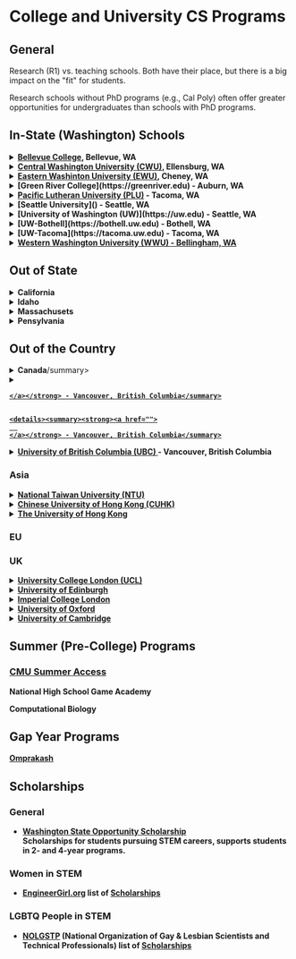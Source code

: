 # College and University CS Programs

## General

Research (R1) vs. teaching schools. Both have their place, but there is a big impact on the "fit" for students.

Research schools without PhD programs (e.g., Cal Poly) often offer greater opportunities for undergraduates than schools with PhD programs.

## In-State (Washington) Schools

<details><summary><strong><a href="https://www.bellevuecollege.edu/cs">Bellevue College</a>, Bellevue, WA</strong></summary>

Small program, right now acceptance into BC is pretty much a guarantee of admission to the major.

Degrees:
* BS in CS
* BAS in Data Analytics
* BAS in Information Systems & Technology
</details>

<details>
  <summary><strong><a href="https://cwu.edu">Central Washington University (CWU)</a>, Ellensburg, WA</strong></summary>

Teaching university.

**Programs:**
* [Computer Science](https://cwu.edu/computer-science)
* [STEM Teaching Program Minor](https://cwu.edu/teachstem)

**Contacts:**

Megan McConnell, megan.mcconnell@cwu.edu, Advisor & Recruiter, Department of Computer Science, 509.963.1455
</details>

<details><summary><strong><a href="https://www.ewu.edu">Eastern Washinton University (EWU)</a>, Cheney, WA</strong></summary>

Second largest program (# of graduates) in the state. Teaching university, lots of ethnic diversity in the program. Focus on hands on learning and supporting opportunities for internships (students take lead). Accepts (and succussfully trains and graduates) students with GPAs in the 3+ range. Good option for students who might not make it into the UW program.

**Programs:**
* [BS in Computer Science](https://www.ewu.edu/compsci)
* [Bachelor of Computer Science]()
* [3D Animation]()
* [Computer Applications Minor]()
* [Computer Information Systems Minor]()
* [Computer Science Programming Minor]()
* [Web Application Development Minor]()

**Contacts:**

Brian Kamp, Senior Lecturer, bkamp@ewu.edu

Margo Stanzak, mstanzak@ewu.edu
</details>

<details><summary><strong>[Green River College](https://greenriver.edu) - Auburn, WA</strong></summary>
</details>

<details><summary><strong><a href="https://www.plu.edu">Pacific Lutheran University (PLU)</a> - Tacoma, WA</strong></summary>

About 200 students in the CS program, 6 CS faculty. Admission to school ensures admission to major.

* [BA in CS][cs]
* [BS in CS][cs]

[cs]: <https://www.plu.edu/computer-science>
</details>

<details><summary><strong>[Seattle University]() - Seattle, WA</strong></summary>
</details>

<details><summary><strong>[University of Washington (UW)](https://uw.edu) - Seattle, WA</strong></summary>

The UW CS program is one of the best in the country - but it is not for everyone, the program is large and for most students not accessible until your junior year.

[Paul G. Allen School of Computer Science & Engineering](https://cs.uw.edu) - The CS program gets *way* more applicants than they can accept. Apply for [direct admission](https://www.cs.washington.edu/academics/ugrad/admissions/direct) so that you know you will be able to study CS at UW, if you get in to the UW, but are not accepted into the CS program as a freshman, you can still apply when you declare your major - but you may not be acceted. *So* if you are serious about CS, apply for direct admission and if you are not accepted, seriously consider a different school. You may want to look at these pages as well:

* [Expanded Direct to Major Admission in Computer Science
](https://www.cs.washington.edu/academics/ugrad/admissions/dtm)
* [UW’s Allen School to expand direct freshmen admissions in computer science](https://www.washington.edu/news/2018/06/05/uws-allen-school-to-expand-direct-freshmen-admissions-in-computer-science/)

Even with direct admit and honors, it sounds like there are a lot of "hoops" to be jumped through before you are able to start serious work in CS. Smaller schools can offer more flexible programs.

[UW Women in Science and Engineering (WiSE) Collective](mailto:uwwise@uw.edu) - e-mail link
</details>

<details><summary><strong>[UW-Bothell](https://bothell.uw.edu) - Bothell, WA</strong></summary>
</details>

<details><summary><strong>[UW-Tacoma](https://tacoma.uw.edu) - Tacoma, WA</strong></summary>

About 400 majors in all CS related programs. Mostly transfer students - competitive admission to major. Harder to get into the major than UW-Bothell.

**[School of Engineering & Technology](https://tacoma.uw.edu/set):**
BA in CS
BS in CS
</details>

<details>
  <summary><strong>
    <a href="https://wwu.edu">Western Washington University (WWU) - Bellingham, WA</a>
  </strong></summary>

**Programs:**
* [CS](https://cs.wwu.edu)

WWU has a strong cyber security program.

**Transfering:**
* As of the spring of 2019, there was no direct admission to major.
* GPA of 3.0 or better in weeder classes == very likely to be admitted.
* Admission is on space available basis (there are a few seats reserved for transfer students).

[Association for Women In Computing](https://wwu-awc.github.io) - awc.wwu@gmail.com
</details>

## Out of State

<details>
  <summary><strong>California</strong></summary>

#### [Cal Poly]() - San Luis Obispo, CA

#### [Cal Tech](https://caltech.edu) - Pasadena, CA

#### [Harvey Mudd College](https://www.hmc.edu) - Claremont, CA

Harvey Mudd College (HMC) is a small (800 students) liberal arts school which the Business Insider describes as "[an engineering, science, and mathematics powerhouse](https://www.businessinsider.com/harvey-mudd-college-curriculum-computer-science-2017-3)." US News & World report ranks HMC as the number one engineering school in the country.

Harvey Mudd requires all students to take an introductory CS course, and according to the LA Times, this a led to [gender parity in the CS department](https://www.latimes.com/local/lanow/la-me-ln-harvey-mudd-tech-women-adv-snap-story.html).

**Computer Science**

* [Computer Science Major](https://www.cs.hmc.edu/program/cs-major)
* [Joint Major in Computer Science and Mathematics](https://www.cs.hmc.edu/program/csmath-major)
* [Mathematical and Computational Biology Major](https://www.cs.hmc.edu/program/csmathbio-major)

HMC also offers [summer research opportunities](https://www.cs.hmc.edu/research/) for undergraduates - this program is open to students from other schools as well as Harvey Mudd students.

#### [UC Berkeley](https://berkeley.edu), Berkeley, CA
</details>

<details><summary><strong>Idaho</strong></summary>

### [University of Idaho College of Engineering](https://uidaho.edu/engr) Moscow, ID

**Programs:**
* [Computer Science](https://uidaho.edu/engr/cs)
* [Electrical and Computer Engineering](https://uidaho.edu/engr/ece)
* [Polymorphic Games](polymorphicgames.com) - interdisciplinary game design studio at the University of Idaho.

**Contacts:**

Paulette House, Director of Student Services, College of Engineering, 208.885.9700

Marie Wagner mariew@uidaho.edu also watches engr-sss@uidaho.edu

Society of Women Engineers, Beth Rezaie, SWE Advisor, rezaie@uidaho.edu
</details>

<details><summary><strong>Massachusets</strong></summary>

### [MIT](https://mit.edu) - Cambridge, MA
</details>

<details><summary><strong>Pensylvania</strong></summary>

#### [CMU](https://cmu.edu) - Pittsburgh, WA

50% women - one of the few programs in the country with gender parity. 25% traditionally underserved populations. Admits about 5%, looks for passion about how you will use CS to make the world a better place. Admission to CMU guarantees a place in the program.

Ashley Patton, Director of Engagement and Outreach, awpatton@andrew.cmu.edu, 412.268.8558

### [Swarthmore College](https://www.swarthmore.edu) - Swarthmore, PA (outside of Philedelphia)

**[Computer Science](https://www.swarthmore.edu/computer-science)**

</details>

## Out of the Country

<details><summary><strong>Canada</strong>/summary>
  
  <details><summary><strong><a href="">
      
    </a></strong> - Vancouver, British Columbia</summary>

  </details>
  
    <details><summary><strong><a href="">
      
    </a></strong> - Vancouver, British Columbia</summary>

  </details>

  <details><summary><strong><a href="https://ubc.ca">
      University of British Columbia (UBC)
    </a></strong> - Vancouver, British Columbia</summary>

  </details>
  
</details>

### Asia

<details><summary><strong><a href="">
    National Taiwan University (NTU)
  </a></strong></summary>
  
</details>

<details><summary><strong><a href="">
    Chinese University of Hong Kong (CUHK)
  </a></strong></summary>
  
</details>

<details><summary><strong><a href="">
    The University of Hong Kong
  </a></strong></summary>
  
</details>

### EU

### UK

<details><summary><strong><a href="">
    University College London (UCL)
  </a></strong></summary>
  
</details>

<details><summary><strong><a href="">
    University of Edinburgh
  </a></strong></summary>
    
</details>
<details><summary><strong><a href="">
    Imperial College London
  </a></strong></summary>
  
</details>
<details><summary><strong><a href="">
    University of Oxford
  </a></strong></summary>
  
</details>
<details><summary><strong><a href="">
    University of Cambridge
  </a></strong></summary>
  
</details>

## Summer (Pre-College) Programs

### [CMU Summer Access](https://admission.cmu.edu/pages/summer-access-opportunities)

National High School Game Academy

Computational Biology

## Gap Year Programs

[Omprakash](https://www.omprakash.org/)

## Scholarships

### General

* [Washington State Opportunity Scholarship](https://www.waopportunityscholarship.org)  
Scholarships for students pursuing STEM careers, supports students in 2- and 4-year programs.

### Women in STEM

* [EngineerGirl.org](https://www.engineergirl.org) list of [Scholarships](https://www.engineergirl.org/9539/Scholarships)

### LGBTQ People in STEM

* [NOLGSTP](https://www.noglstp.org) (National Organization of Gay & Lesbian Scientists and Technical Professionals) list of [Scholarships](https://www.noglstp.org/programs-projects/scholarships/)
